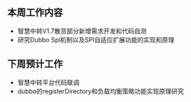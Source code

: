 ## 本周工作内容

- 智慧中转V1.7散货部分新增需求开发和代码自测
- 研究Dubbo Spi机制以及SPI自适应扩展功能的实现和原理

## 下周预计工作

- 智慧中转平台代码联调
- dubbo的registerDirectory和负载均衡策略功能实现原理研究